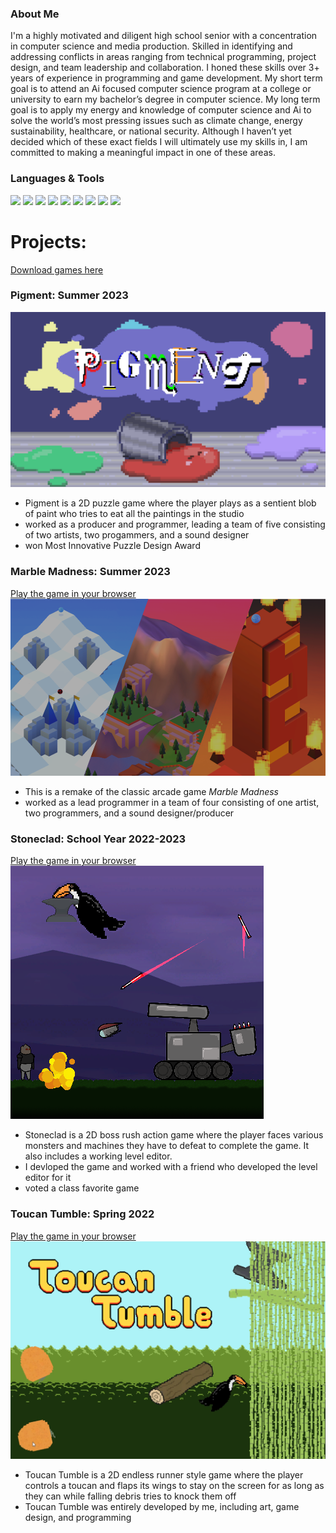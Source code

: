 ### About Me
<div>
  <p>
    I'm a highly motivated and diligent high school senior with a concentration in computer science and media production. Skilled in identifying and addressing conflicts in areas ranging from technical programming, project design, and team leadership and collaboration. I
    honed these skills over 3+ years of experience in programming and game development. My short term goal is to attend an Ai focused computer science program at a college or university to earn my  bachelor’s degree in computer science. My long term goal is to apply my
    energy and knowledge of computer science and Ai to solve the world’s most pressing issues such as climate change, energy sustainability, healthcare, or national security. Although I haven’t yet decided which of these exact fields I will ultimately use my skills in,
    I am committed to making a meaningful impact in one of these areas.
  </p>
</div>

### Languages & Tools
<div>
  <img src="https://img.shields.io/badge/C%2B%2B-00239C?style=for-the-badge&logo=c%2B%2B&logoColor=white" />
  <img src="https://img.shields.io/badge/Java-ED8B00?style=for-the-badge&logo=java&logoColor=white" />
  <img src="https://img.shields.io/badge/Unity-cccccc?style=for-the-badge&logo=Unity&logoColor=4c4c4c" />
  <img src="https://img.shields.io/badge/HTML5-E34F26?style=for-the-badge&logo=html5&logoColor=white" />
  <img src="https://img.shields.io/badge/JavaScript-323330?style=for-the-badge&logo=javascript&logoColor=F7DF1E" />
  <img src="https://img.shields.io/badge/CSS3-1572B6?style=for-the-badge&logo=css3&logoColor=white" />
  <img src="https://img.shields.io/badge/c%23-%23239120.svg?style=for-the-badge&logo=c-sharp&logoColor=white" />
  <img src="https://img.shields.io/badge/adobe%20photoshop-%2331A8FF.svg?style=for-the-badge&logo=adobe%20photoshop&logoColor=white" />
  <img src="https://img.shields.io/badge/Adobe%20Premiere%20Pro-9999FF.svg?style=for-the-badge&logo=Adobe%20Premiere%20Pro&logoColor=white"/>
</div>

<h1>Projects:</h1>
<a href="https://github.com/Michael-1898/Game_Downloads">Download games here</a>
<h3>Pigment: Summer 2023</h3>
<img src = "./pigmentTitle.png" />
<ul>
  <li>Pigment is a 2D puzzle game where the player plays as a sentient blob of paint who tries to eat all the paintings in the studio</li>
  <li>worked as a producer and programmer, leading a team of five consisting of two artists, two progammers, and a sound designer</li>
  <li>won Most Innovative Puzzle Design Award</li>
</ul>

<h3>Marble Madness: Summer 2023</h3>
<a href="https://michael-1898.github.io/MarbleMadness_Remake/">Play the game in your browser</a>
<img src = "./MarbleMadnessTitleSlide.png" />
<ul>
  <li>This is a remake of the classic arcade game <i>Marble Madness</i></li>
  <li>worked as a lead programmer in a team of four consisting of one artist, two programmers, and a sound designer/producer</li>
</ul>

<h3>Stoneclad: School Year 2022-2023</h3>
<a href="https://michael-1898.github.io/Stoneclad/">Play the game in your browser</a>
<img src = "./Stoneclad_Cover.png" />
<ul>
  <li>Stoneclad is a 2D boss rush action game where the player faces various monsters and machines they have to defeat to complete the game. It also includes a working level editor.</li>
  <li>I devloped the game and worked with a friend who developed the level editor for it</li>
  <li>voted a class favorite game</li>
</ul>


<h3>Toucan Tumble: Spring 2022</h3>
<a href="https://michael-1898.github.io/TheToucanGame/">Play the game in your browser</a>
<img src = "./ToucanTumble_Poster.png" />
<ul>
  <li>Toucan Tumble is a 2D endless runner style game where the player controls a toucan and flaps its wings to stay on the screen for as long as they can while falling debris tries to knock them off</li>
  <li>Toucan Tumble was entirely developed by me, including art, game design, and programming</li>
</ul>

<!--
**Michael-1898/Michael-1898** is a ✨ _special_ ✨ repository because its `README.md` (this file) appears on your GitHub profile.

Here are some ideas to get you started:

- 🔭 I’m currently working on ...
- 🌱 I’m currently learning ...
- 👯 I’m looking to collaborate on ...
- 🤔 I’m looking for help with ...
- 💬 Ask me about ...
- 📫 How to reach me: ...
- 😄 Pronouns: ...
- ⚡ Fun fact: ...
-->
